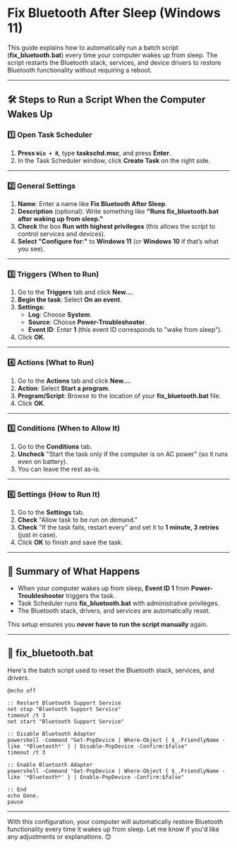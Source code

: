 # Fix Bluetooth After Sleep (Windows 11)

This guide explains how to automatically run a batch script (**fix_bluetooth.bat**) every time your computer wakes up from sleep. The script restarts the Bluetooth stack, services, and device drivers to restore Bluetooth functionality without requiring a reboot.

---

## 🛠️ **Steps to Run a Script When the Computer Wakes Up**

### 1️⃣ **Open Task Scheduler**
1. **Press `Win + R`**, type **taskschd.msc**, and press **Enter**.  
2. In the Task Scheduler window, click **Create Task** on the right side.

---

### 2️⃣ **General Settings**
1. **Name**: Enter a name like **Fix Bluetooth After Sleep**.  
2. **Description** (optional): Write something like **"Runs fix_bluetooth.bat after waking up from sleep."**  
3. **Check** the box **Run with highest privileges** (this allows the script to control services and devices).  
4. **Select "Configure for:"** to **Windows 11** (or **Windows 10** if that’s what you see).  

---

### 3️⃣ **Triggers (When to Run)**
1. Go to the **Triggers** tab and click **New...**.  
2. **Begin the task**: Select **On an event**.  
3. **Settings**:  
   - **Log**: Choose **System**.  
   - **Source**: Choose **Power-Troubleshooter**.  
   - **Event ID**: Enter **1** (this event ID corresponds to "wake from sleep").  
4. Click **OK**.  

---

### 4️⃣ **Actions (What to Run)**
1. Go to the **Actions** tab and click **New...**.  
2. **Action**: Select **Start a program**.  
3. **Program/Script**: Browse to the location of your **fix_bluetooth.bat** file.  
4. Click **OK**.  

---

### 5️⃣ **Conditions (When to Allow It)**
1. Go to the **Conditions** tab.  
2. **Uncheck** "Start the task only if the computer is on AC power" (so it runs even on battery).  
3. You can leave the rest as-is.  

---

### 6️⃣ **Settings (How to Run It)**
1. Go to the **Settings** tab.  
2. **Check** "Allow task to be run on demand."  
3. **Check** "If the task fails, restart every" and set it to **1 minute, 3 retries** (just in case).  
4. Click **OK** to finish and save the task.  

---

## 📜 **Summary of What Happens**
- When your computer wakes up from sleep, **Event ID 1** from **Power-Troubleshooter** triggers the task.  
- Task Scheduler runs **fix_bluetooth.bat** with administrative privileges.  
- The Bluetooth stack, drivers, and services are automatically reset.  

This setup ensures you **never have to run the script manually** again.

---

## 📄 **fix_bluetooth.bat**

Here's the batch script used to reset the Bluetooth stack, services, and drivers.

```batch
@echo off

:: Restart Bluetooth Support Service
net stop "Bluetooth Support Service"
timeout /t 3
net start "Bluetooth Support Service"

:: Disable Bluetooth Adapter
powershell -Command "Get-PnpDevice | Where-Object { $_.FriendlyName -like '*Bluetooth*' } | Disable-PnpDevice -Confirm:$false"
timeout /t 3

:: Enable Bluetooth Adapter
powershell -Command "Get-PnpDevice | Where-Object { $_.FriendlyName -like '*Bluetooth*' } | Enable-PnpDevice -Confirm:$false"

:: End
echo Done.
pause
```

---

With this configuration, your computer will automatically restore Bluetooth functionality every time it wakes up from sleep. Let me know if you'd like any adjustments or explanations. 😊

